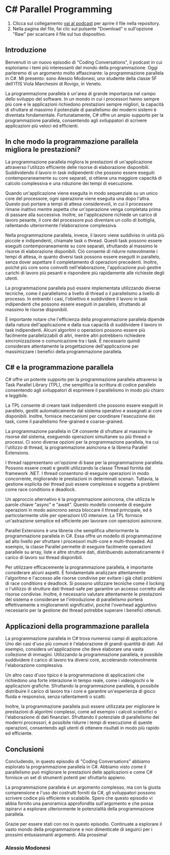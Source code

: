 # C# Parallel Programming

1. Clicca sul collegamento [vai al podcast](./podcast.mp3) per aprire il file nella repository.
2. Nella pagina del file, fai clic sul pulsante "Download" o sull'opzione "Raw" per scaricare il file sul tuo dispositivo.

## Introduzione

Benvenuti in un nuovo episodio di "Coding Conversations", il podcast in cui esploriamo i temi più interessanti del mondo della programmazione.
Oggi parleremo di un argomento molto affascinante: la programmazione parallela in C#.
Mi presento: sono Alessio Modonesi, uno studente della classe 5F dell'ITIS Viola Marchesini di Rovigo, in Veneto.

La programmazione parallela è un'area di grande importanza nel campo dello sviluppo del software. In un mondo in cui i processori hanno sempre più core e le applicazioni richiedono prestazioni sempre migliori, la capacità di sfruttare al massimo il potenziale di parallelismo dei moderni sistemi è diventata fondamentale. Fortunatamente, C# offre un ampio supporto per la programmazione parallela, consentendo agli sviluppatori di scrivere applicazioni più veloci ed efficienti.

## In che modo la programmazione parallela migliora le prestazioni?

La programmazione parallela migliora le prestazioni di un'applicazione attraverso l'utilizzo efficiente delle risorse di elaborazione disponibili. Suddividendo il lavoro in task indipendenti che possono essere eseguiti contemporaneamente su core separati, si ottiene una maggiore capacità di calcolo complessiva e una riduzione dei tempi di esecuzione.

Quando un'applicazione viene eseguita in modo sequenziale su un unico core del processore, ogni operazione viene eseguita una dopo l'altra.
Questo può portare a tempi di attesa considerevoli, in cui il processore rimane inattivo mentre aspetta che un'operazione venga completata prima di passare alla successiva. Inoltre, se l'applicazione richiede un carico di lavoro pesante, il core del processore può diventare un collo di bottiglia, rallentando ulteriormente l'elaborazione complessiva.

Nella programmazione parallela, invece, il lavoro viene suddiviso in unità più piccole e indipendenti, chiamate task o thread. Questi task possono essere eseguiti contemporaneamente su core separati, sfruttando al massimo le risorse di elaborazione disponibili. Ciò consente di ridurre notevolmente i tempi di attesa, in quanto diversi task possono essere eseguiti in parallelo, senza dover aspettare il completamento di operazioni precedenti. Inoltre, poiché più core sono coinvolti nell'elaborazione, l'applicazione può gestire carichi di lavoro più pesanti e rispondere più rapidamente alle richieste degli utenti.

La programmazione parallela può essere implementata utilizzando diverse tecniche, come il parallelismo a livello di thread o il parallelismo a livello di processo. In entrambi i casi, l'obiettivo è suddividere il lavoro in task indipendenti che possono essere eseguiti in parallelo, sfruttando al massimo le risorse disponibili.

È importante notare che l'efficienza della programmazione parallela dipende dalla natura dell'applicazione e dalla sua capacità di suddividere il lavoro in task indipendenti. Alcuni algoritmi o operazioni possono essere più facilmente parallelizzabili di altri, mentre altri potrebbero richiedere sincronizzazione o comunicazione tra i task. È necessario quindi considerare attentamente la progettazione dell'applicazione per massimizzare i benefici della programmazione parallela.

## C# e la programmazione parallela

C# offre un potente supporto per la programmazione parallela attraverso la Task Parallel Library (TPL), che semplifica la scrittura di codice parallelo consentendo agli sviluppatori di esprimere il parallelismo in modo più chiaro e leggibile.

La TPL consente di creare task indipendenti che possono essere eseguiti in parallelo, gestiti automaticamente dal sistema operativo e assegnati ai core disponibili. Inoltre, fornisce meccanismi per coordinare l'esecuzione dei task, come il parallelismo fine-grained e coarse-grained.

La programmazione parallela in C# consente di sfruttare al massimo le risorse del sistema, eseguendo operazioni simultanee su più thread o processi.
Ci sono diverse opzioni per la programmazione parallela, tra cui l'utilizzo di thread, la programmazione asincrona e la libreria Parallel Extensions.

I thread rappresentano un'opzione di base per la programmazione parallela. Possono essere creati e gestiti utilizzando la classe Thread fornita dal framework .NET. I thread consentono di eseguire operazioni in modo concorrente, migliorando le prestazioni in determinati scenari. Tuttavia, la gestione esplicita dei thread può essere complessa e soggetta a problemi come race conditions e deadlock.

Un approccio alternativo è la programmazione asincrona, che utilizza le parole chiave "async" e "await". Questo modello consente di eseguire operazioni in modo asincrono senza bloccare il thread principale, ed è particolarmente utile per operazioni I/O intensive. La TPL fornisce un'astrazione semplice ed efficiente per lavorare con operazioni asincrone.

Parallel Extensions è una libreria che semplifica ulteriormente la programmazione parallela in C#. Essa offre un modello di programmazione ad alto livello per sfruttare i processori multi-core e multi-threaded. Ad esempio, la classe Parallel permette di eseguire facilmente operazioni parallele su array, liste e altre strutture dati, distribuendo automaticamente il carico di lavoro sui thread disponibili.

Per utilizzare efficacemente la programmazione parallela, è importante considerare alcuni aspetti. È fondamentale analizzare attentamente l'algoritmo e l'accesso alle risorse condivise per evitare i già citati problemi di race conditions e deadlock. Si possono utilizzare tecniche come il locking o l'utilizzo di strutture dati thread-safe per garantire un accesso corretto alle risorse condivise. Inoltre, è necessario valutare attentamente le prestazioni del sistema e considerare se l'introduzione di parallelismo porterà effettivamente a miglioramenti significativi, poiché l'overhead aggiuntivo necessario per la gestione dei thread potrebbe superare i benefici ottenuti.

## Applicazioni della programmazione parallela

La programmazione parallela in C# trova numerosi campi di applicazione. Uno dei casi d'uso più comuni è l'elaborazione di grandi quantità di dati.
Ad esempio, considera un'applicazione che deve elaborare una vasta collezione di immagini. Utilizzando la programmazione parallela, è possibile suddividere il carico di lavoro tra diversi core, accelerando notevolmente l'elaborazione complessiva.

Un altro caso d'uso tipico è la programmazione di applicazioni che richiedono una forte interazione in tempo reale, come i videogiochi o le applicazioni grafiche. Sfruttando la programmazione parallela, è possibile distribuire il carico di lavoro tra i core e garantire un'esperienza di gioco fluida e responsiva, senza rallentamenti o scatti.

Inoltre, la programmazione parallela può essere utilizzata per migliorare le prestazioni di algoritmi complessi, come ad esempio i calcoli scientifici o l'elaborazione di dati finanziari. Sfruttando il potenziale di parallelismo dei moderni processori, è possibile ridurre i tempi di esecuzione di queste operazioni, consentendo agli utenti di ottenere risultati in modo più rapido ed efficiente.

## Conclusioni

Concludendo, in questo episodio di "Coding Conversations" abbiamo esplorato la programmazione parallela in C#. Abbiamo visto come il parallelismo può migliorare le prestazioni delle applicazioni e come C# fornisce un set di strumenti potenti per sfruttarlo appieno.

La programmazione parallela è un argomento complesso, ma con la giusta comprensione e l'uso dei costrutti forniti da C#, gli sviluppatori possono scrivere codice più efficiente e scalabile. Spero che questo episodio vi abbia fornito una panoramica approfondita sull'argomento e che possa ispirarvi a esplorare ulteriormente le potenzialità della programmazione parallela.

Grazie per essere stati con noi in questo episodio. Continuate a esplorare il vasto mondo della programmazione e non dimenticate di seguirci per i prossimi entusiasmanti argomenti. Alla prossima!

### Alessio Modonesi
